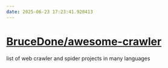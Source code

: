 ```yaml
---
date: 2025-06-23 17:23:41.920413
---
```


# [BruceDone/awesome-crawler](https://github.com/BruceDone/awesome-crawler)

list of web crawler and spider projects in many languages